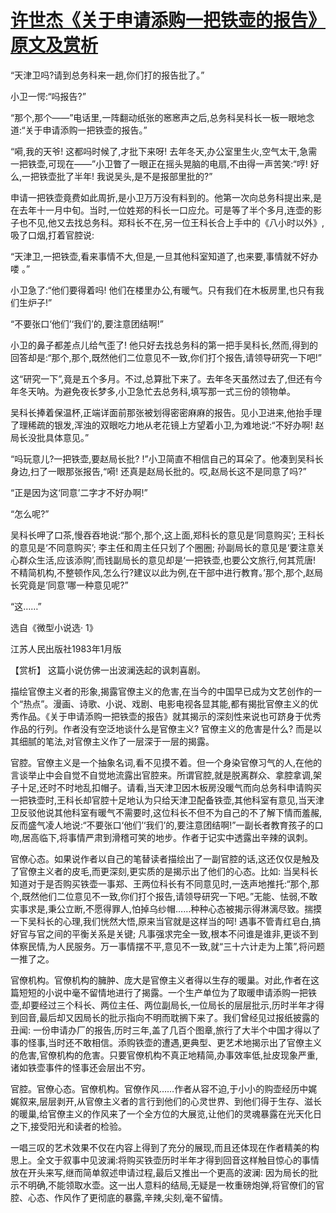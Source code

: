 # [许世杰《关于申请添购一把铁壶的报告》原文及赏析](https://www.vrrw.net/wx/15298.html)

“天津卫吗?请到总务科来一趟,你们打的报告批了。”

小卫一愕:“吗报告?”

“那个,那个——”电话里,一阵翻动纸张的窸窸声之后,总务科吴科长一板一眼地念道:“关于申请添购一把铁壶的报告。”

“嗬,我的天爷! 这都吗时候了,才批下来呀! 去年冬天,办公室里生火,空气太干,急需一把铁壶,可现在——”小卫瞥了一眼正在摇头晃脑的电扇,不由得一声苦笑:“哼! 好么,一把铁壶批了半年! 我说吴头,是不是报部里批的?”

申请一把铁壶竟费如此周折,是小卫万万没有料到的。他第一次向总务科提出来,是在去年十一月中旬。当时,一位姓郑的科长一口应允。可是等了半个多月,连壶的影子也不见,他又去找总务科。郑科长不在,另一位王科长合上手中的《八小时以外》,吸了口烟,打着官腔说:

“天津卫,一把铁壶,看来事情不大,但是,一旦其他科室知道了,也来要,事情就不好办喽 。”

小卫急了:“他们要得着吗! 他们在楼里办公,有暖气。只有我们在木板房里,也只有我们生炉子!”

“不要张口‘他们’‘我们’的,要注意团结啊!”

小卫的鼻子都差点儿给气歪了! 他只好去找总务科的第一把手吴科长,然而,得到的回答却是:“那个,那个,既然他们二位意见不一致,你们打个报告,请领导研究一下吧!”

这“研究一下”,竟是五个多月。不过,总算批下来了。去年冬天虽然过去了,但还有今年冬天呐。为避免夜长梦多,小卫急忙去总务科,填写那一式三份的领物单。

吴科长捧着保温杯,正端详面前那张被划得密密麻麻的报告。见小卫进来,他抬手理了理稀疏的银发,浑浊的双眼吃力地从老花镜上方望着小卫,为难地说:“不好办啊! 赵局长没批具体意见。”

“吗玩意儿?一把铁壶,要赵局长批? !”小卫简直不相信自己的耳朵了。他凑到吴科长身边,扫了一眼那张报告,“嗬! 还真是赵局长批的。哎,赵局长这不是同意了吗?”

“正是因为这‘同意’二字才不好办啊!”

“怎么呢?”

吴科长呷了口茶,慢吞吞地说:“那个,那个,这上面,郑科长的意见是‘同意购买’; 王科长的意见是‘不同意购买’; 李主任和周主任只划了个圈圈; 孙副局长的意见是‘要注意关心群众生活,应该添购’,而钱副局长的意见却是‘一把铁壶,也要公文旅行,何其荒唐! 不精简机构,不整顿作风,怎么行?建议以此为例,在干部中进行教育。’那个,那个,赵局长究竟是‘同意’哪一种意见呢?”

“这……”

选自《微型小说选· 1》

江苏人民出版社1983年1月版



【赏析】 这篇小说仿佛一出波澜迭起的讽刺喜剧。

描绘官僚主义者的形象,揭露官僚主义的危害,在当今的中国早已成为文艺创作的一个“热点”。漫画、诗歌、小说、戏剧、电影电视各显其能,都有揭批官僚主义的优秀作品。《关于申请添购一把铁壶的报告》就其揭示的深刻性来说也可跻身于优秀作品的行列。作者没有空泛地谈什么是官僚主义? 官僚主义的危害是什么? 而是以其细腻的笔法,对官僚主义作了一层深于一层的揭露。

官腔。官僚主义是一个抽象名词,看不见摸不着。但一个身染官僚习气的人,在他的言谈举止中会自觉不自觉地流露出官腔来。所谓官腔,就是脱离群众、拿腔拿调,架子十足,还时不时地乱扣帽子。请看,当天津卫因木板房没暖气而向总务科申请购买一把铁壶时,王科长却官腔十足地认为只给天津卫配备铁壶,其他科室有意见,当天津卫反驳他说其他科室有暖气不需要时,这位科长不但不为自己的不了解下情而羞赧,反而盛气凌人地说:“不要张口‘他们’‘我们’的,要注意团结啊!”一副长者教育孩子的口吻,居高临下,将事情严肃到滑稽可笑的地步。作者于记实中透露出辛辣的讽刺。

官僚心态。如果说作者以自己的笔替读者描绘出了一副官腔的话,这还仅仅是触及了官僚主义者的皮毛,而更深刻,更实质的是揭示出了他们的心态。比如: 当吴科长知道对于是否购买铁壶一事郑、王两位科长有不同意见时,一迭声地推托:“那个,那个,既然他们二位意见不一致,你们打个报告,请领导研究一下吧。”无能、怯弱,不敢实事求是,秉公立断,不愿得罪人,怕掉乌纱帽……种种心态被揭示得淋漓尽致。揣摸一下吴科长的心理,我们恍然大悟,原来当官就是这样当的呵! 遇事不管青红皂白,搞好官与官之间的平衡关系是关键; 凡事强求完全一致,根本不问谁是谁非,更谈不到体察民情,为人民服务。万一事情摆不平,意见不一致,就“三十六计走为上策”,将问题一推了之。

官僚机构。官僚机构的臃肿、庞大是官僚主义者得以生存的暖巢。对此,作者在这篇短短的小说中毫不留情地进行了揭露。一个生产单位为了取暖申请添购一把铁壶,却要经过三个科长、两位主任、两位副局长,一位局长的层层批示,历时半年才得到回音,最后却又因局长的批示指向不明而耽搁下来了。我们曾经见过报纸披露的丑闻: 一份申请办厂的报告,历时三年,盖了几百个图章,旅行了大半个中国才得以了事的怪事,当时还不敢相信。添购铁壶的遭遇,更典型、更艺术地揭示出了官僚主义的危害,官僚机构的危害。只要官僚机构不真正地精简,办事效率低,扯皮现象严重,诸如铁壶事件的怪事还会层出不穷。

官腔。官僚心态。官僚机构。官僚作风……作者从容不迫,于小小的购壶经历中娓娓叙来,层层剥开,从官僚主义者的言行到他们的心灵世界、到他们得于生存、滋长的暖巢,给官僚主义的作风来了一个全方位的大展览,让他们的灵魂暴露在光天化日之下,接受阳光和读者的检验。

一唱三叹的艺术效果不仅在内容上得到了充分的展现,而且还体现在作者精美的构思上。全文于叙事中见波澜:将购买铁壶历时半年才得到回音这样触目惊心的事情放在开头来写,继而简单叙述申请过程,最后又推出一个更高的波澜: 因为局长的批示不明确,不能领取水壶。这一出人意料的结局,无疑是一枚重磅炮弹,将官僚们的官腔、心态、作风作了更彻底的暴露,辛辣,尖刻,毫不留情。

